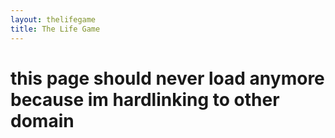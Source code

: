 ```yaml
---
layout: thelifegame
title: The Life Game
---
```

# this page should never load anymore because im hardlinking to other domain 
